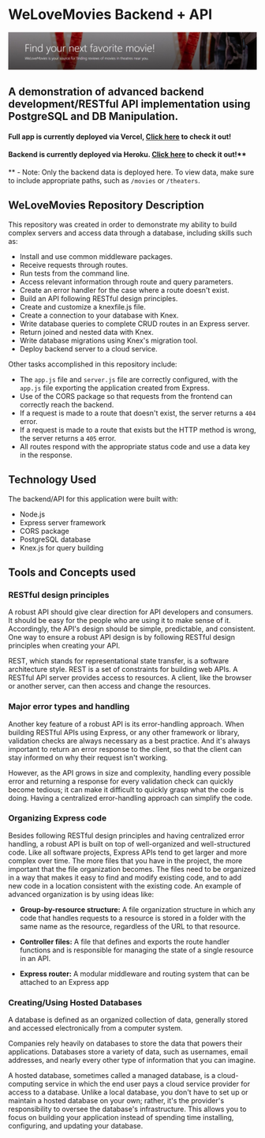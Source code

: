 # WeLoveMovies Backend + API

![Alt text](welovemovies-header.jpg)
## A demonstration of advanced backend development/RESTful API implementation using PostgreSQL and DB Manipulation.

#### Full app is currently deployed via Vercel, [Click here](https://starter-movie-front-end-main-ten.vercel.app/) to check it out!

#### Backend is currently deployed via Heroku. [Click here](https://polar-brushlands-75164.herokuapp.com/) to check it out!**
** - Note: Only the backend data is deployed here. To view data, make sure to include appropriate paths, such as ```/movies``` or ```/theaters```.

## WeLoveMovies Repository Description
This repository was created in order to demonstrate my ability to build complex servers and access data through a database, including skills such as:

- Install and use common middleware packages.
- Receive requests through routes.
- Run tests from the command line.
- Access relevant information through route and query parameters.
- Create an error handler for the case where a route doesn't exist.
- Build an API following RESTful design principles.
- Create and customize a knexfile.js file.
- Create a connection to your database with Knex.
- Write database queries to complete CRUD routes in an Express server.
- Return joined and nested data with Knex.
- Write database migrations using Knex's migration tool.
- Deploy backend server to a cloud service.

Other tasks accomplished in this repository include:
- The ```app.js``` file and ```server.js``` file are correctly configured, with the ```app.js``` file exporting the application created from Express.
- Use of the CORS package so that requests from the frontend can correctly reach the backend.
- If a request is made to a route that doesn't exist, the server returns a ```404``` error.
- If a request is made to a route that exists but the HTTP method is wrong, the server returns a ```405``` error.
- All routes respond with the appropriate status code and use a data key in the response.

## Technology Used
The backend/API for this application were built with:
- Node.js
- Express server framework
- CORS package
- PostgreSQL database
- Knex.js for query building

## Tools and Concepts used
### RESTful design principles
A robust API should give clear direction for API developers and consumers. It should be easy for the people who are using it to make sense of it. Accordingly, the API's design should be simple, predictable, and consistent. One way to ensure a robust API design is by following RESTful design principles when creating your API.

REST, which stands for representational state transfer, is a software architecture style. REST is a set of constraints for building web APIs. A RESTful API server provides access to resources. A client, like the browser or another server, can then access and change the resources.

### Major error types and handling
Another key feature of a robust API is its error-handling approach. When building RESTful APIs using Express, or any other framework or library, validation checks are always necessary as a best practice. And it's always important to return an error response to the client, so that the client can stay informed on why their request isn't working.

However, as the API grows in size and complexity, handling every possible error and returning a response for every validation check can quickly become tedious; it can make it difficult to quickly grasp what the code is doing. Having a centralized error-handling approach can simplify the code.

### Organizing Express code
Besides following RESTful design principles and having centralized error handling, a robust API is built on top of well-organized and well-structured code. Like all software projects, Express APIs tend to get larger and more complex over time. The more files that you have in the project, the more important that the file organization becomes. The files need to be organized in a way that makes it easy to find and modify existing code, and to add new code in a location consistent with the existing code. An example of advanced organization is by using ideas like:

- **Group-by-resource structure:** A file organization structure in which any code that handles requests to a resource is stored in a folder with the same name as the resource, regardless of the URL to that resource.

- **Controller files:** A file that defines and exports the route handler functions and is responsible for managing the state of a single resource in an API.

- **Express router:** A modular middleware and routing system that can be attached to an Express app

### Creating/Using Hosted Databases
A database is defined as an organized collection of data, generally stored and accessed electronically from a computer system.

Companies rely heavily on databases to store the data that powers their applications. Databases store a variety of data, such as usernames, email addresses, and nearly every other type of information that you can imagine.

A hosted database, sometimes called a managed database, is a cloud-computing service in which the end user pays a cloud service provider for access to a database. Unlike a local database, you don't have to set up or maintain a hosted database on your own; rather, it's the provider's responsibility to oversee the database's infrastructure. This allows you to focus on building your application instead of spending time installing, configuring, and updating your database.

